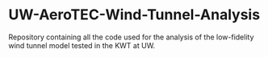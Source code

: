 # UW-AeroTEC-Wind-Tunnel-Analysis
Repository containing all the code used for the analysis of the low-fidelity wind tunnel model tested in the KWT at UW.
